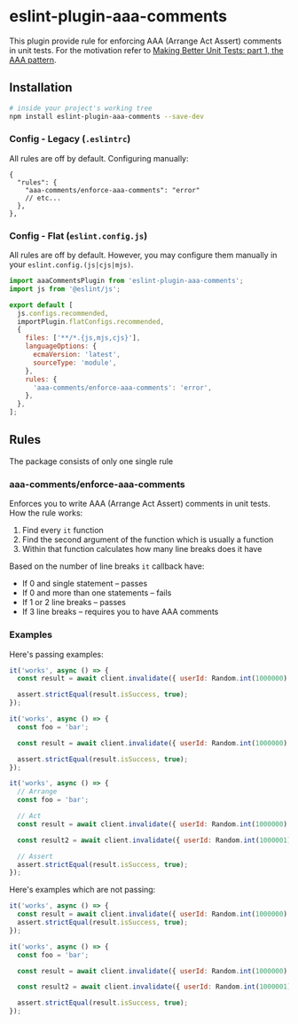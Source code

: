 # eslint-plugin-aaa-comments

This plugin provide rule for enforcing AAA (Arrange Act Assert) comments in unit tests. For the motivation refer to [Making Better Unit Tests: part 1, the AAA pattern](https://freecontent.manning.com/making-better-unit-tests-part-1-the-aaa-pattern/).

## Installation

```sh
# inside your project's working tree
npm install eslint-plugin-aaa-comments --save-dev
```

### Config - Legacy (`.eslintrc`)

All rules are off by default. Configuring manually:

```jsonc
{
  "rules": {
    "aaa-comments/enforce-aaa-comments": "error"
    // etc...
  },
},
```

### Config - Flat (`eslint.config.js`)

All rules are off by default. However, you may configure them manually in your `eslint.config.(js|cjs|mjs)`.

```js
import aaaCommentsPlugin from 'eslint-plugin-aaa-comments';
import js from '@eslint/js';

export default [
  js.configs.recommended,
  importPlugin.flatConfigs.recommended,
  {
    files: ['**/*.{js,mjs,cjs}'],
    languageOptions: {
      ecmaVersion: 'latest',
      sourceType: 'module',
    },
    rules: {
      'aaa-comments/enforce-aaa-comments': 'error',
    },
  },
];
```

## Rules

The package consists of only one single rule

### aaa-comments/enforce-aaa-comments

Enforces you to write AAA (Arrange Act Assert) comments in unit tests. How the rule works:

1. Find every `it` function
2. Find the second argument of the function which is usually a function
3. Within that function calculates how many line breaks does it have

Based on the number of line breaks `it` callback have:

- If 0 and single statement – passes
- If 0 and more than one statements – fails
- If 1 or 2 line breaks – passes
- If 3 line breaks – requires you to have AAA comments

### Examples

Here's passing examples:

```js
it('works', async () => {
  const result = await client.invalidate({ userId: Random.int(1000000) });

  assert.strictEqual(result.isSuccess, true);
});

it('works', async () => {
  const foo = 'bar';

  const result = await client.invalidate({ userId: Random.int(1000000) });

  assert.strictEqual(result.isSuccess, true);
});

it('works', async () => {
  // Arrange
  const foo = 'bar';

  // Act
  const result = await client.invalidate({ userId: Random.int(1000000) });

  const result2 = await client.invalidate({ userId: Random.int(1000001) });

  // Assert
  assert.strictEqual(result.isSuccess, true);
});
```

Here's examples which are not passing:

```js
it('works', async () => {
  const result = await client.invalidate({ userId: Random.int(1000000) });
  assert.strictEqual(result.isSuccess, true);
});

it('works', async () => {
  const foo = 'bar';

  const result = await client.invalidate({ userId: Random.int(1000000) });

  const result2 = await client.invalidate({ userId: Random.int(1000001) });

  assert.strictEqual(result.isSuccess, true);
});
```
